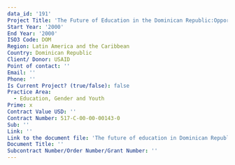 ```yaml
---
data_id: '191'
Project Title: 'The Future of Education in the Dominican Republic:Opportunities and Challenges'
Start Year: '2000'
End Year: '2000'
ISO3 Code: DOM
Region: Latin America and the Caribbean
Country: Dominican Republic
Client/ Donor: USAID
Point of contact: ''
Email: ''
Phone: ''
Is Current Project? (true/false): false
Practice Area:
  - Education, Gender and Youth
Prime: x
Contract Value USD: ''
Contract Number: 517-C-00-00-00143-0
Sub: ''
Link: ''
Link to the document file: 'The future of education in Dominican Republic : opportunities and challenges'
Document Title: ''
Subcontract Number/Order Number/Grant Number: ''
---
```


